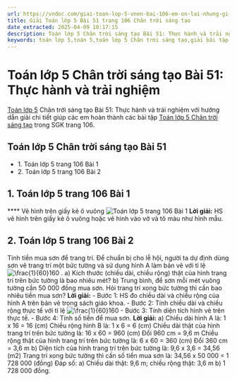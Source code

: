 ```yaml
---
url: https://vndoc.com/giai-toan-lop-5-vnen-bai-106-em-on-lai-nhung-gi-da-hoc-200498
title: Giải Toán lớp 5 Bài 51 trang 106 Chân trời sáng tạo
date_extracted: 2025-04-09 10:17:15
description: Toán lớp 5 Chân trời sáng tạo Bài 51: Thực hành và trải nghiệm bao gồm lời giải chi tiết giúp các em học sinh ôn tập, củng cố kiến thức các dạng bài tập Toán lớp 5 sách Chân trời sáng tạo.
keywords: toán lớp 5,toán 5,toán lớp 5 Chân trời sáng tạo,giải bài tập toán lớp 5 Chân trời sáng tạo,giải toán lớp 5 Chân trời sáng tạo,toán lớp 5 sách Chân trời sáng tạo,toán 5 Chân trời sáng tạo,giải sách toán lớp 5 Chân trời sáng tạo,Toán lớp 5 Chân trời sáng tạo Bài 51,Toán lớp 5 Chân trời sáng tạo trang 106,Giải Toán lớp 5 Chân trời sáng tạo trang 106
---
```


# Toán lớp 5 Chân trời sáng tạo Bài 51: Thực hành và trải nghiệm
[Toán lớp 5](<https://vndoc.com/toan-lop5>) Chân trời sáng tạo Bài 51: Thực hành và trải nghiệm với hướng dẫn giải chi tiết giúp các em hoàn thành các bài tập [Toán lớp 5 Chân trời sáng tạo](<https://vndoc.com/toan-lop-5-chan-troi-sang-tao>) trong SGK trang 106.
## Toán lớp 5 Chân trời sáng tạo Bài 51
  * 1\. Toán lớp 5 trang 106 Bài 1
  * 2\. Toán lớp 5 trang 106 Bài 2

## **1\. Toán lớp 5 trang 106 Bài 1**
**** Vẽ hình trên giấy kẻ ô vuông
![Toán lớp 5 trang 106 Bài 1](https://i.vdoc.vn/data/image/2024/06/12/bai-51-thuc-hanh-va-trai-nghiem.png)
**Lời giải:**
HS vẽ hình trên giấy kẻ ô vuông hoặc vẽ hình vào vở và tô màu như hình mẫu.
## **2\. Toán lớp 5 trang 106 Bài 2**
Tính tiền mua sơn để trang trí.
Để chuẩn bị cho lễ hội, người ta dự định dùng sơn vẽ trang trí một bức tường và sử dụng hình A làm bản vẽ với tỉ lệ ![\\frac{1}{60}](https://i.vdoc.vn/data/image/blank.png)160 .
a\) Kích thước \(chiều dài, chiều rộng\) thật của hình trang trí trên bức tường là bao nhiêu mét?
b\) Trung bình, để sơn mỗi mét vuông tường cần 50 000 đồng mua sơn. Hỏi trang trí xong bức tường thì cần bao nhiêu tiền mua sơn?
**Lời giải:**
\- Bước 1: HS đo chiều dài và chiều rộng của hình A trên bản vẽ trong  sách giáo khoa.
\- Bước 2: Tính chiều dài và chiều rộng thực tế với tỉ lệ ![\\frac{1}{60}](https://i.vdoc.vn/data/image/blank.png)160
\- Bước 3: Tính diện tích hình vẽ trên thực tế.
\- Bước 4: Tính số tiền để mua sơn.
**Lời giải:**
a\) Chiều dài hình A là:
1 x 16 = 16 \(cm\)
Chiều rộng hình B là:
1 x 6 = 6 \(cm\)
Chiều dài thật của hình trang trí trên bức tường là:
16 x 60 = 960 \(cm\)
Đổi 960 cm = 9,6 m
Chiều rộng thật của hình trang trí trên bức tường là:
6 x 60 = 360 \(cm\)
Đổi 360 cm = 3,6 m
b\) Diện tích của hình trang trí trên bức tường là:
9,6 x 3,6 = 34,56 \(m2\)
Trang trí xong bức tường thì cần số tiền mua sơn là:
34,56 x 50 000 = 1 728 000 \(đồng\)
Đáp số: a\) Chiều dài thật: 9,6 m; chiều rộng thật: 3,6 m
b\) 1 728 000 đồng.
